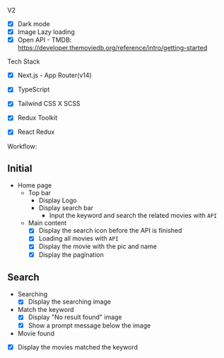 <!-- - TMDB
  - [x] API: https://developer.themoviedb.org/reference/intro/getting-started
- [x] Loading 動畫
- ~[x] 推薦分數~
- ~[x] 分數bar~
- ~[x] Table css layout~
  - ~[x] 顏色
  - ~[x] outline~
  - ~[x] 排序~
~[x] Link css~
- Dark mode
- [x] Lazy loading image
- [x] No scroll bar

- Easy to read
  - [x] Sticky table -->

V2
- [x] Dark mode
- [x] Image Lazy loading
- [X] Open API - TMDB: https://developer.themoviedb.org/reference/intro/getting-started

Tech Stack
- [X] Next.js - App Router(v14)
- [X] TypeScript
- [X] Tailwind CSS X SCSS
- [X] Redux Toolkit
- [X] React Redux


Workflow:

## Initial

- Home page
  - Top bar
    - Display Logo
    - Display search bar
      - Input the keyword and search the related movies with `API`
  - Main content
    - [X] Display the search icon before the API is finished
    - [x] Loading all movies with `API`
    - [x] Display the movie with the pic and name
    - [x] Display the pagination

## Search
- Searching 
  - [X] Display the searching image
- Match the keyword
  - [X] Display "No result found" image
  - [X] Show a prompt message below the image
-  Movie found
  - [X] Display the movies matched the keyword
